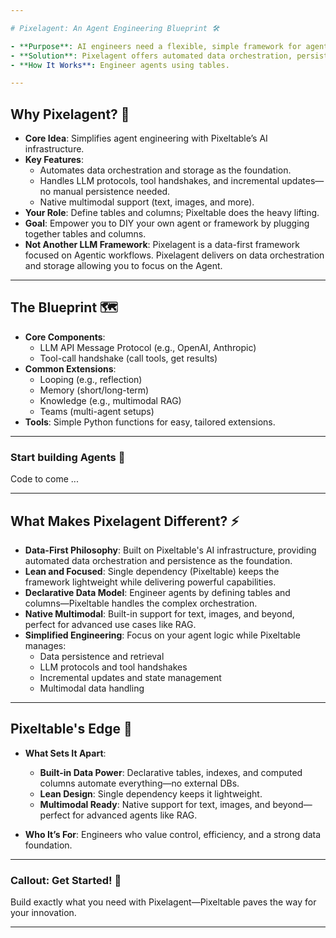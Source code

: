 ```yaml
---

# Pixelagent: An Agent Engineering Blueprint 🛠️

- **Purpose**: AI engineers need a flexible, simple framework for agent engineering.
- **Solution**: Pixelagent offers automated data orchestration, persistence, low-level LLM access, and multimodal support.
- **How It Works**: Engineer agents using tables.

---
```


## Why Pixelagent? 🌟

- **Core Idea**: Simplifies agent engineering with Pixeltable’s AI infrastructure. 
- **Key Features**:
  - Automates data orchestration and storage as the foundation.
  - Handles LLM protocols, tool handshakes, and incremental updates—no manual persistence needed.
  - Native multimodal support (text, images, and more).
- **Your Role**: Define tables and columns; Pixeltable does the heavy lifting.
- **Goal**: Empower you to DIY your own agent or framework by plugging together tables and columns.
- **Not Another LLM Framework**: Pixelagent is a data-first framework focused on Agentic workflows. Pixelagent delivers on data orchestration and storage allowing you to focus on the Agent.

---

## The Blueprint 🗺️

- **Core Components**:
  - LLM API Message Protocol (e.g., OpenAI, Anthropic)
  - Tool-call handshake (call tools, get results)
- **Common Extensions**:
  - Looping (e.g., reflection)
  - Memory (short/long-term)
  - Knowledge (e.g., multimodal RAG)
  - Teams (multi-agent setups)
- **Tools**: Simple Python functions for easy, tailored extensions.

---

### Start building Agents 🤖

Code to come ...

---

## What Makes Pixelagent Different? ⚡

- **Data-First Philosophy**: Built on Pixeltable's AI infrastructure, providing automated data orchestration and persistence as the foundation.
- **Lean and Focused**: Single dependency (Pixeltable) keeps the framework lightweight while delivering powerful capabilities.
- **Declarative Data Model**: Engineer agents by defining tables and columns—Pixeltable handles the complex orchestration.
- **Native Multimodal**: Built-in support for text, images, and beyond, perfect for advanced use cases like RAG.
- **Simplified Engineering**: Focus on your agent logic while Pixeltable manages:
  - Data persistence and retrieval
  - LLM protocols and tool handshakes
  - Incremental updates and state management
  - Multimodal data handling

---

## Pixeltable's Edge 🚀

- **What Sets It Apart**:
  - **Built-in Data Power**: Declarative tables, indexes, and computed columns automate everything—no external DBs.
  - **Lean Design**: Single dependency keeps it lightweight.
  - **Multimodal Ready**: Native support for text, images, and beyond—perfect for advanced agents like RAG.

- **Who It’s For**: Engineers who value control, efficiency, and a strong data foundation.

---

### Callout: Get Started! 🎉
Build exactly what you need with Pixelagent—Pixeltable paves the way for your innovation.

---